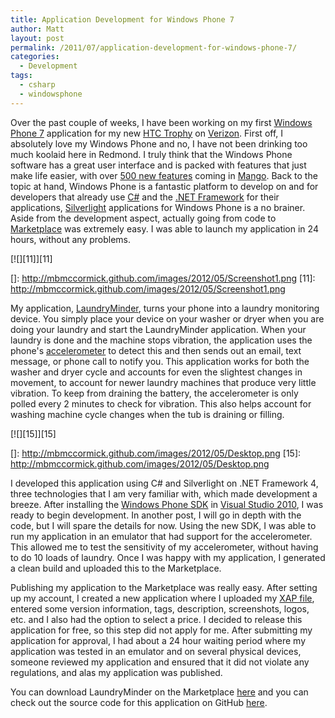 ```yaml
---
title: Application Development for Windows Phone 7
author: Matt
layout: post
permalink: /2011/07/application-development-for-windows-phone-7/
categories:
  - Development
tags:
  - csharp
  - windowsphone
---
```


Over the past couple of weeks, I have been working on my first [Windows Phone 7][1] application for my new [HTC Trophy][2] on [Verizon][3]. First off, I absolutely love my Windows Phone and no, I have not been drinking too much koolaid here in Redmond. I truly think that the Windows Phone software has a great user interface and is packed with features that just make life easier, with over [500 new features][4] coming in [Mango][5]. Back to the topic at hand, Windows Phone is a fantastic platform to develop on and for developers that already use [C#][6] and the [.NET Framework][7] for their applications, [Silverlight][8] applications for Windows Phone is a no brainer. Aside from the development aspect, actually going from code to [Marketplace][9] was extremely easy. I was able to launch my application in 24 hours, without any problems.

 [1]: http://www.microsoft.com/windowsphone/en-us/default.aspx
 [2]: http://www.htc.com/us/products/trophy-verizon?view=1-1&sort=0&filters=4-0-0
 [3]: http://www.verizonwireless.com/b2c/index.html
 [4]: http://techcrunch.com/2011/05/24/microsoft-officially-announces-windows-phone-7-1-mango-with-500-new-features/
 [5]: http://www.youtube.com/watch?v=OP30F3ZxTmw
 [6]: http://msdn.microsoft.com/en-us/vcsharp/aa336809
 [7]: http://www.microsoft.com/net/
 [8]: http://www.silverlight.net/
 [9]: http://www.microsoft.com/windowsphone/en-us/apps/default.aspx

[![][11]][11]

 []: http://mbmccormick.github.com/images/2012/05/Screenshot1.png
 [11]: http://mbmccormick.github.com/images/2012/05/Screenshot1.png

My application, [LaundryMinder][12], turns your phone into a laundry monitoring device. You simply place your device on your washer or dryer when you are doing your laundry and start the LaundryMinder application. When your laundry is done and the machine stops vibration, the application uses the phone's [accelerometer][13] to detect this and then sends out an email, text message, or phone call to notify you. This application works for both the washer and dryer cycle and accounts for even the slightest changes in movement, to account for newer laundry machines that produce very little vibration. To keep from draining the battery, the accelerometer is only polled every 2 minutes to check for vibration. This also helps account for washing machine cycle changes when the tub is draining or filling.

 [12]: http://windowsphone.com/s?appid=2b36d281-9189-e011-986b-78e7d1fa76f8
 [13]: http://en.wikipedia.org/wiki/Accelerometer

[![][15]][15]

 []: http://mbmccormick.github.com/images/2012/05/Desktop.png
 [15]: http://mbmccormick.github.com/images/2012/05/Desktop.png

I developed this application using C# and Silverlight on .NET Framework 4, three technologies that I am very familiar with, which made development a breeze. After installing the [Windows Phone SDK][16] in [Visual Studio 2010][17], I was ready to begin development. In another post, I will go in depth with the code, but I will spare the details for now. Using the new SDK, I was able to run my application in an emulator that had support for the accelerometer. This allowed me to test the sensitivity of my accelerometer, without having to do 10 loads of laundry. Once I was happy with my application, I generated a clean build and uploaded this to the Marketplace.

 [16]: http://create.msdn.com/en-US/home/getting_started
 [17]: http://www.microsoft.com/visualstudio/en-us

Publishing my application to the Marketplace was really easy. After setting up my account, I created a new application where I uploaded my [XAP file][18], entered some version information, tags, description, screenshots, logos, etc. and I also had the option to select a price. I decided to release this application for free, so this step did not apply for me. After submitting my application for approval, I had about a 24 hour waiting period where my application was tested in an emulator and on several physical devices, someone reviewed my application and ensured that it did not violate any regulations, and alas my application was published.

 [18]: http://forums.asp.net/t/1277554.aspx

You can download LaundryMinder on the Marketplace [here][12] and you can check out the source code for this application on GitHub [here][19].

 [19]: https://github.com/mbmccormick/LaundryMinder